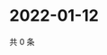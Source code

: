 # 2022-01-12

共 0 条

<!-- BEGIN WEIBO -->
<!-- 最后更新时间 Wed Jan 12 2022 00:01:17 GMT+0800 (China Standard Time) -->

<!-- END WEIBO -->
